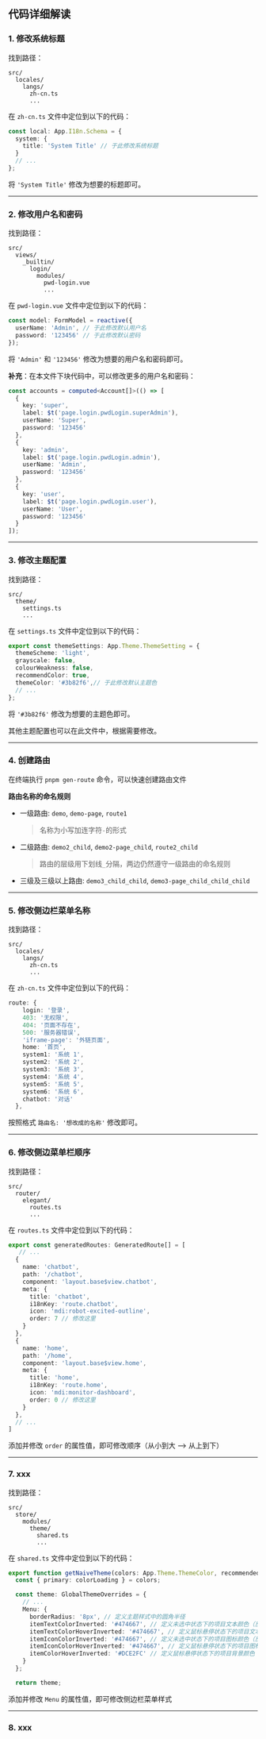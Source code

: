 ## 代码详细解读

### 1. 修改系统标题
找到路径：

```
src/
  locales/
    langs/
      zh-cn.ts
      ...
```

在 `zh-cn.ts` 文件中定位到以下的代码：

```ts
const local: App.I18n.Schema = {
  system: {
    title: 'System Title' // 于此修改系统标题
  }
  // ...
};
```

将 `'System Title'` 修改为想要的标题即可。

---
### 2. 修改用户名和密码
找到路径：

```
src/
  views/
    _builtin/
      login/
        modules/
          pwd-login.vue
          ...
```

在 `pwd-login.vue` 文件中定位到以下的代码：

```ts
const model: FormModel = reactive({
  userName: 'Admin', // 于此修改默认用户名
  password: '123456' // 于此修改默认密码
});
```

将 `'Admin'` 和 `'123456'` 修改为想要的用户名和密码即可。

**补充**：在本文件下块代码中，可以修改更多的用户名和密码：

```ts
const accounts = computed<Account[]>(() => [
  {
    key: 'super',
    label: $t('page.login.pwdLogin.superAdmin'),
    userName: 'Super',
    password: '123456'
  },
  {
    key: 'admin',
    label: $t('page.login.pwdLogin.admin'),
    userName: 'Admin',
    password: '123456'
  },
  {
    key: 'user',
    label: $t('page.login.pwdLogin.user'),
    userName: 'User',
    password: '123456'
  }
]);
```

---
### 3. 修改主题配置
找到路径：

```
src/
  theme/
    settings.ts
    ...
```

在 `settings.ts` 文件中定位到以下的代码：

```ts
export const themeSettings: App.Theme.ThemeSetting = {
  themeScheme: 'light',
  grayscale: false,
  colourWeakness: false,
  recommendColor: true,
  themeColor: '#3b82f6',// 于此修改默认主题色
  // ...
};
```

将 `'#3b82f6'` 修改为想要的主题色即可。

其他主题配置也可以在此文件中，根据需要修改。

---
### 4. 创建路由

在终端执行 `pnpm gen-route` 命令，可以快速创建路由文件

**路由名称的命名规则**

- 一级路由: `demo`, `demo-page`, `route1`

	> 名称为小写加连字符`-`的形式

- 二级路由: `demo2_child`, `demo2-page_child`, `route2_child`

	> 路由的层级用下划线`_`分隔，两边仍然遵守一级路由的命名规则

- 三级及三级以上路由: `demo3_child_child`, `demo3-page_child_child_child`

---

### 5. 修改侧边栏菜单名称

找到路径：

```
src/
  locales/
    langs/
      zh-cn.ts
      ...
```

在 `zh-cn.ts` 文件中定位到以下的代码：

```ts
route: {
    login: '登录',
    403: '无权限',
    404: '页面不存在',
    500: '服务器错误',
    'iframe-page': '外链页面',
    home: '首页',
    system1: '系统 1',
    system2: '系统 2',
    system3: '系统 3',
    system4: '系统 4',
    system5: '系统 5',
    system6: '系统 6',
    chatbot: '对话'
  },
```

按照格式  `路由名: '想改成的名称'`  修改即可。

---

### 6. 修改侧边菜单栏顺序

找到路径：

```
src/
  router/
    elegant/
      routes.ts
      ...
```

在 `routes.ts` 文件中定位到以下的代码：

```ts
export const generatedRoutes: GeneratedRoute[] = [
   // ...
  {
    name: 'chatbot',
    path: '/chatbot',
    component: 'layout.base$view.chatbot',
    meta: {
      title: 'chatbot',
      i18nKey: 'route.chatbot',
      icon: 'mdi:robot-excited-outline',
      order: 7 // 修改这里
    }
  },
  {
    name: 'home',
    path: '/home',
    component: 'layout.base$view.home',
    meta: {
      title: 'home',
      i18nKey: 'route.home',
      icon: 'mdi:monitor-dashboard',
      order: 0 // 修改这里
    }
  },
  // ...
]
```

添加并修改 `order` 的属性值，即可修改顺序（从小到大 --> 从上到下）

---

### 7. xxx

找到路径：

```
src/
  store/
    modules/
      theme/
        shared.ts
        ...
```

在 `shared.ts` 文件中定位到以下的代码：

```ts
export function getNaiveTheme(colors: App.Theme.ThemeColor, recommended = false) {
  const { primary: colorLoading } = colors;

  const theme: GlobalThemeOverrides = {
    // ...
    Menu: {
      borderRadius: '8px', // 定义主题样式中的圆角半径
      itemTextColorInverted: '#474667', // 定义未选中状态下的项目文本颜色（反转主题）
      itemTextColorHoverInverted: '#474667', // 定义鼠标悬停状态下的项目文本颜色（反转主题）
      itemIconColorInverted: '#474667', // 定义未选中状态下的项目图标颜色（反转主题）
      itemIconColorHoverInverted: '#474667', // 定义鼠标悬停状态下的项目图标颜色（反转主题）
      itemColorHoverInverted: '#DCE2FC' // 定义鼠标悬停状态下的项目背景颜色（反转主题）
    }
  };

  return theme;
```

添加并修改 `Menu` 的属性值，即可修改侧边栏菜单样式

---

### 8. xxx
